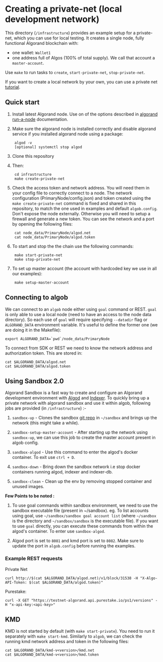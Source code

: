 # Creating a private-net (local development network)

This directory (`/infrastructure`) provides an example setup for a private-net, which you can use for local testing. It creates a single node, fully functional Algorand blockchain with:

* one wallet: `Wallet1`
* one address full of Algos (100% of total supply). We call that account a `master-account`.

Use `make` to run tasks to `create`, `start-private-net`, `stop-private-net`.

If you want to create a local network by your own, you can use a private net [tutorial](https://developer.algorand.org/tutorials/create-private-network/).

## Quick start

1. Install latest Algorand node. Use on of the options described in [algorand run-a-node](https://developer.algorand.org/docs/run-a-node/setup/install/)  documentation.
1. Make sure the algorand node is installed correctly and disable algorand service if you installed algorand node using a package:

        algod -v
        [optional] systemctl stop algod

1. Clone this repository
1. Then:

        cd infrastructure
        make create-private-net

1. Check the access token and network address. You will need them in your config file to correctly connect to a node. The network configuration (PrimaryNode/config.json) and token created using the `make create-private-net` command is fixed and shared in this repository, to match the one used in examples and default `algob.config`. Don't expose the node externally. Otherwise you will need to setup a firewall and generate a new token. You can see the network and a port by opening the following files:

        cat node_data/PrimaryNode/algod.net
        cat node_data/PrimaryNode/algod.token

1. To start and stop the the chain use the following commands:

        make start-private-net
        make stop-private-net

1. To set up master account (the account with hardcoded key we use in all our examples):

        make setup-master-account


## Connecting to algob

We can connect to an `algob` node either using `goal` command or REST. `goal` is only able to use a local node (need to have an access to the node data directory). So each use of `goal` will require specifying `--datadir` flag or `ALGORAND_DATA` environment variable. It's useful to define the former one (we are doing it in the Makefile):

    export ALGORAND_DATA=`pwd`/node_data/PrimaryNode

To connect from SDK or REST we need to know the network address and authorization token. This are stored in:

    cat $ALGORAND_DATA/algod.net
    cat $ALGORAND_DATA/algod.token

## Using Sandbox 2.0

Algorand Sandbox is a fast way to create and configure an Algorand development environment with [Algod](https://github.com/algorand/go-algorand) and [Indexer](https://github.com/algorand/indexer). To quickly bring up a private network with algorand sandbox and use it within algob, following jobs are provided (in `/infrastructure`) :-
1. `sandbox-up` - Clones the sandbox [git repo](https://github.com/algorand/sandbox.git) in `~/sandbox` and brings up the network (this might take a while).

2. `sandbox-setup-master-account` - After starting up the network using `sandbox-up`, we can use this job to create the master account present in algob config.

3. `sandbox-algod` - Use this command to enter the algod's docker container. To exit use `ctrl + D`.

4. `sandbox-down` - Bring down the sandbox network i.e stop docker containers running algod, indexer and indexer-db.

5. `sandbox-clean` - Clean up the env by removing stopped container and unused images.

**Few Points to be noted :**
1. To use goal commands within sandbox environment, we need to use the sandbox executable file (present in ~/sandbox). eg. To list accounts using goal, use `~/sandbox/sandbox goal account list` (where `~/sandbox` is the directory and `~/sandbox/sandbox` is the executable file). If you want to use `goal` directly, you can execute these commands from within the algod's container. To enter use `sandbox-algod`.

2. Algod port is set to `8081` and kmd port is set to `8082`. Make sure to update the port in `algob.config` before running the examples.

### Example REST requests

Private Net

    curl http://$(cat $ALGORAND_DATA/algod.net)/v1/block/31538 -H "X-Algo-API-Token: $(cat $ALGORAND_DATA/algod.token)"

Purestake:

    curl -X GET "https://testnet-algorand.api.purestake.io/ps1/versions" -H "x-api-key:<api-key>"

## KMD

KMD is not started by default (with `make start-private`). You need to run it separately with `make start-kmd`. Similarly to `algob`, we can check the running kmd network address and token in the following files:

    cat $ALGORAND_DATA/kmd-v<version>/kmd.net
    cat $ALGORAND_DATA/kmd-v<version>/kmd.token